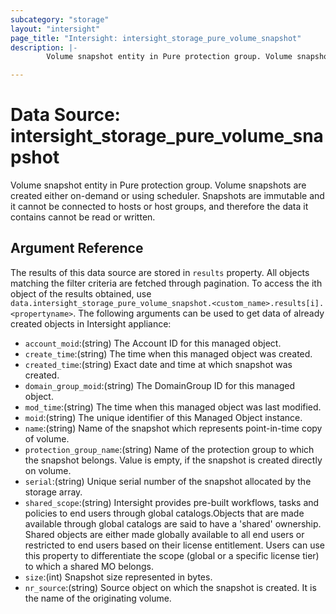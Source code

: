 ```yaml
---
subcategory: "storage"
layout: "intersight"
page_title: "Intersight: intersight_storage_pure_volume_snapshot"
description: |-
        Volume snapshot entity in Pure protection group. Volume snapshots are created either on-demand or using scheduler. Snapshots are immutable and it cannot be connected to hosts or host groups, and therefore the data it contains cannot be read or written.

---
```


# Data Source: intersight_storage_pure_volume_snapshot
Volume snapshot entity in Pure protection group. Volume snapshots are created either on-demand or using scheduler. Snapshots are immutable and it cannot be connected to hosts or host groups, and therefore the data it contains cannot be read or written.
## Argument Reference
The results of this data source are stored in `results` property.
All objects matching the filter criteria are fetched through pagination.
To access the ith object of the results obtained, use `data.intersight_storage_pure_volume_snapshot.<custom_name>.results[i].<propertyname>`.
The following arguments can be used to get data of already created objects in Intersight appliance:
* `account_moid`:(string) The Account ID for this managed object. 
* `create_time`:(string) The time when this managed object was created. 
* `created_time`:(string) Exact date and time at which snapshot was created. 
* `domain_group_moid`:(string) The DomainGroup ID for this managed object. 
* `mod_time`:(string) The time when this managed object was last modified. 
* `moid`:(string) The unique identifier of this Managed Object instance. 
* `name`:(string) Name of the snapshot which represents point-in-time copy of volume. 
* `protection_group_name`:(string) Name of the protection group to which the snapshot belongs. Value is empty, if the snapshot is created directly on volume. 
* `serial`:(string) Unique serial number of the snapshot allocated by the storage array. 
* `shared_scope`:(string) Intersight provides pre-built workflows, tasks and policies to end users through global catalogs.Objects that are made available through global catalogs are said to have a 'shared' ownership. Shared objects are either made globally available to all end users or restricted to end users based on their license entitlement. Users can use this property to differentiate the scope (global or a specific license tier) to which a shared MO belongs. 
* `size`:(int) Snapshot size represented in bytes. 
* `nr_source`:(string) Source object on which the snapshot is created. It is the name of the originating volume. 
 
